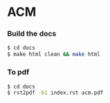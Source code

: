 # ACM
### Build the docs
```sh
$ cd docs
$ make html clean && make html
```

### To pdf

```sh
$ cd docs
$ rst2pdf -b1 index.rst acm.pdf
```